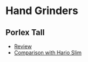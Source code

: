 Hand Grinders
===

Porlex Tall
---

- [Review](https://www.youtube.com/watch?v=BLMd58cGU_4)
- [Comparison with Hario Slim](https://www.youtube.com/watch?v=r_221QOLMj4)
